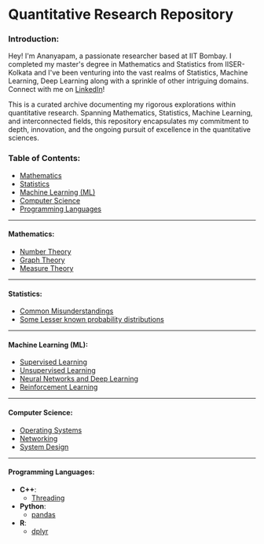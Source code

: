 # Quantitative Research Repository

### Introduction:
Hey! I'm Ananyapam, a passionate researcher based at IIT Bombay. I completed my master's degree in Mathematics and Statistics from IISER-Kolkata and I've been venturing into the vast realms of Statistics, Machine Learning, Deep Learning along with a sprinkle of other intriguing domains. Connect with me on [LinkedIn](https://www.linkedin.com/in/ananyapam-de-523757166/)!

This is a curated archive documenting my rigorous explorations within quantitative research. Spanning Mathematics, Statistics, Machine Learning, and interconnected fields, this repository encapsulates my commitment to depth, innovation, and the ongoing pursuit of excellence in the quantitative sciences.
  
### Table of Contents:
- [Mathematics](#mathematics)
- [Statistics](#statistics)
- [Machine Learning (ML)](#ml)
- [Computer Science](#cs)
- [Programming Languages](#programming-languages)

---

#### Mathematics:
- [Number Theory](./Mathematics/Number_Theory.md)
- [Graph Theory](./Mathematics/Graph_Theory.md)
- [Measure Theory](./Mathematics/Measure_Theory.md)

---

#### Statistics:
- [Common Misunderstandings](./Statistics/Common_Misunderstandings.md)
- [Some Lesser known probability distributions](./Statistics/Probability_Distributions.md)

---

#### Machine Learning (ML):
- [Supervised Learning](./ML/Supervised_Learning.md)
- [Unsupervised Learning](./ML/Unsupervised_Learning.md)
- [Neural Networks and Deep Learning](./ML/Neural_Networks.md)
- [Reinforcement Learning](./ML/Reinforcement_Learning.md)

---

#### Computer Science:
- [Operating Systems](./Computer_Science/Operating_Systems.md)
- [Networking](./Computer_Science/Networking.md)
- [System Design](./Computer_Science/System_Design.md)

---

#### Programming Languages:
- **C++**:
  - [Threading](./Programming_Languages/C++/threading.md)
- **Python**:
  - [pandas](./Programming_Languages/Python/pandas.md)
- **R**:
  - [dplyr](./Programming_Languages/R/dplyr.md)
